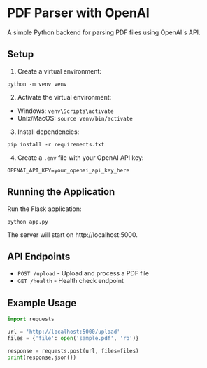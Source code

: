# PDF Parser with OpenAI

A simple Python backend for parsing PDF files using OpenAI's API.

## Setup

1. Create a virtual environment:
```
python -m venv venv
```

2. Activate the virtual environment:
- Windows: `venv\Scripts\activate`
- Unix/MacOS: `source venv/bin/activate`

3. Install dependencies:
```
pip install -r requirements.txt
```

4. Create a `.env` file with your OpenAI API key:
```
OPENAI_API_KEY=your_openai_api_key_here
```

## Running the Application

Run the Flask application:
```
python app.py
```

The server will start on http://localhost:5000.

## API Endpoints

- `POST /upload` - Upload and process a PDF file
- `GET /health` - Health check endpoint

## Example Usage

```python
import requests

url = 'http://localhost:5000/upload'
files = {'file': open('sample.pdf', 'rb')}

response = requests.post(url, files=files)
print(response.json())
``` 